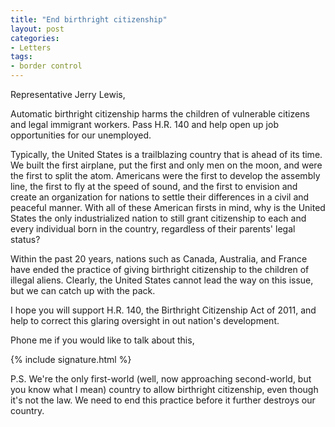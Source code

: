 ```yaml
---
title: "End birthright citizenship"
layout: post
categories:
- Letters
tags:
- border control
---
```


Representative Jerry Lewis,

Automatic birthright citizenship harms the children of vulnerable citizens and legal immigrant workers. Pass H.R. 140 and help open up job opportunities for our unemployed.

Typically, the United States is a trailblazing country that is ahead of its time. We built the first airplane, put the first and only men on the moon, and were the first to split the atom. Americans were the first to develop the assembly line, the first to fly at the speed of sound, and the first to envision and create an organization for nations to settle their differences in a civil and peaceful manner. With all of these American firsts in mind, why is the United States the only industrialized nation to still grant citizenship to each and every individual born in the country, regardless of their parents' legal status?

Within the past 20 years, nations such as Canada, Australia, and France have ended the practice of giving birthright citizenship to the children of illegal aliens. Clearly, the United States cannot lead the way on this issue, but we can catch up with the pack.

I hope you will support H.R. 140, the Birthright Citizenship Act of 2011, and help to correct this glaring oversight in out nation's development.

Phone me if you would like to talk about this,

{% include signature.html %}

P.S. We're the only first-world (well, now approaching second-world, but you know what I mean) country to allow birthright citizenship, even though it's not the law. We need to end this practice before it further destroys our country.
